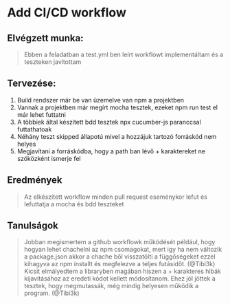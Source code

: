 # Add CI/CD workflow

## Elvégzett munka:
> Ebben a feladatban a test.yml ben leírt workflowt implementáltam és a teszteken javítottam

## Tervezése:
1. Build rendszer már be van üzemelve van npm a projektben
2. Vannak a projektben már megírt mocha tesztek, ezeket npm run test el már lehet futtatni
3. A többiek által készített bdd tesztek npx cucumber-js paranccsal futtathatoak
4. Néhány teszt skipped állapotú mivel a hozzájuk tartozó forráskód nem helyes
5. Megjavítani a forráskódba, hogy a path ban lévő + karaktereket ne szóközként ismerje fel

## Eredmények
> Az elkészített workflow minden pull request eseménykor lefut és lefuttatja a mocha és bdd teszteket

## Tanulságok
> Jobban megismertem a github workflowk működését például, hogy hogyan lehet chachelni az npm csomagokat, mert igy ha nem változik a package.json akkor
    a chache ből visszatölti a függőségeket ezzel kihagyva az npm installt és megfelezve a teljes futásidőt. (@Tibi3k)
> Kicsit elmályedtem a libraryben magában hiszen a + karakteres hibák kijavításához az eredeti kódot kellett módosítanom. Ehez jól jöttek a tesztek, hogy 
    megmutassák, még mindig helyesen működik a program. (@Tibi3k)

